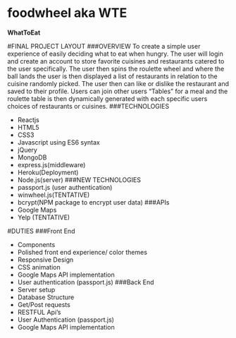 # foodwheel aka WTE
**WhatToEat**



#FINAL PROJECT LAYOUT
###OVERVIEW
To create a simple user experience of easily deciding what to eat when hungry. The user will login and create an account to store favorite cuisines and restaurants catered to the user specifically. The user then spins the roulette wheel and where the ball lands the user is then displayed a list of restaurants in relation to the cuisine randomly picked. The user then can like or dislike the restaurant and saved to their profile. Users can join other users “Tables” for a meal and the roulette table is then dynamically generated with each specific users choices of restaurants or cuisines.
###TECHNOLOGIES
* Reactjs
* HTML5
* CSS3
* Javascript using ES6 syntax
* jQuery
* MongoDB
* express.js(middleware)
* Heroku(Deployment)
* Node.js(server)
###NEW TECHNOLOGIES
* passport.js (user authentication)
* winwheel.js(TENTATIVE)
* bcrypt(NPM package to encrypt user data) 
###APIs
* Google Maps
* Yelp (TENTATIVE)



#DUTIES
###Front End
* Components
* Polished front end experience/ color themes
* Responsive Design
* CSS animation
* Google Maps API implementation
* User authentication (passport.js)
###Back End
* Server setup
* Database Structure
* Get/Post requests
* RESTFUL Api’s
* User Authentication (passport.js)
* Google Maps API implementation
